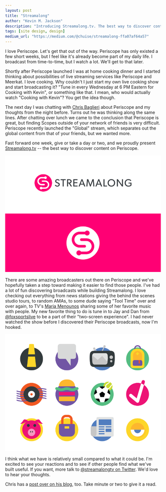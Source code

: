 ```yaml
---
layout: post
title: "Streamalong"
author: "Kevin M. Jackson"
description: "Introducing Streamalong.tv. The best way to discover content on Periscope."
tags: [site design, design]
medium_url: "https://medium.com/@chuise/streamalong-ffa07af64a57"
---
```


I love Periscope. Let's get that out of the way. Periscope has only existed a few short weeks, but I feel like it's already become part of my daily life. I broadcast from time-to-time, but I watch a lot. We'll get to that later.

Shortly after Periscope launched I was at home cooking dinner and I started thinking about possibilities of live streaming services like Periscope and Meerkat. I love cooking. Why couldn't I just start my own live cooking show and start broadcasting it? "Tune in every Wednesday at 6 PM Eastern for Cooking with Kevin", or something like that. I mean, who would actually watch "Cooking with Kevin"? You get the idea though.

The next day I was chatting with [Chris Baglieri](http://twitter.com/chrisbaglieri) about Periscope and my thoughts from the night before. Turns out he was thinking along the same lines. After chatting over lunch we came to the conclusion that Periscope is great, but finding Scopes outside of your network of friends is very difficult. Periscope recently launched the "Global" stream, which separates out the global content from that of your friends, but we wanted more.

Fast forward one week, give or take a day or two, and we proudly present [Streamalong.tv](http://streamalong.tv) -- the best way to discover content on Periscope.

![Alt text](/images/streamalong-logo.png "The Streamalong logo.")

There are some amazing broadcasters out there on Periscope and we've hopefully taken a step toward making it easier to find those people. I've had a lot of fun discovering broadcasts while building Streamalong. I love checking out everything from news stations giving the behind the scenes studio tours, to random AMAs, to some dude saying "Tool Time" over and over again, to TV's [Maria Menounos](https://twitter.com/mariamenounos) sharing some of her favorite music with people. My new favorite thing to do is tune in to Jay and Dan from [@foxsportslive](http://twitter.com/foxsportslive) to be a part of their "two-screen experience". I had never watched the show before I discovered their Periscope broadcasts, now I'm hooked.

![Alt text](/images/streamalong-icons.png "The Streamalong category icons.")

I think what we have is relatively small compared to what it could be. I'm excited to see your reactions and to see if other people find what we've built useful. If you want, more talk to [@streamalongtv on Twitter](http://twitter.com/streamalongtv). We'd love to hear your thoughts.

Chris has a [post over on his blog](http://chrisbaglieri.com/blog/2015/4/15/streamalong-a-better-way-to-discover-on-periscope), too. Take minute or two to give it a read.